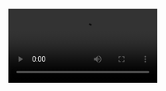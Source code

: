 ![](https://github.com/dongbeiyewu/leetcode/blob/master/video/%E4%B8%A4%E6%95%B0%E4%B9%8B%E5%92%8C.mp4)